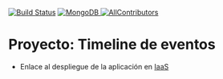 [![Build Status](https://travis-ci.org/ULL-ESIT-DSI-1617/proyecto-dsi-aitor-nestor-omar-35l2v3.svg?branch=master)](https://travis-ci.org/ULL-ESIT-DSI-1617/proyecto-dsi-aitor-nestor-omar-35l2v3)
[![MongoDB](https://img.shields.io/badge/mongodb-v3.4.4-green.svg)
![AllContributors](https://img.shields.io/badge/all_contributors-3-blue.svg?style=flat-square)](#contributors)

# Proyecto: Timeline de eventos

* Enlace al despliegue de la aplicación en [IaaS](http://10.6.128.26:8090/login)

